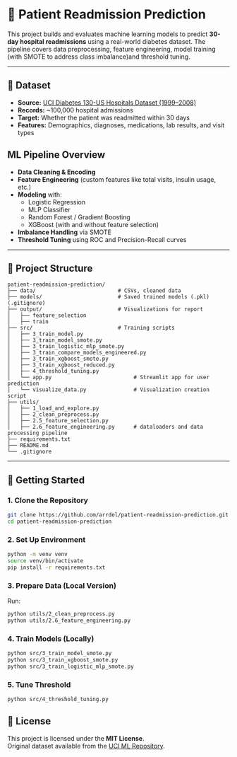 # 🏥 Patient Readmission Prediction

This project builds and evaluates machine learning models to predict **30-day hospital readmissions** using a real-world diabetes dataset. The pipeline covers data preprocessing, feature engineering, model training (with SMOTE to address class imbalance)and threshold tuning.

---

## 📌 Dataset

- **Source:** [UCI Diabetes 130-US Hospitals Dataset (1999–2008)](https://archive.ics.uci.edu/dataset/296/diabetes+130-us+hospitals+for+years+1999-2008)
- **Records:** ~100,000 hospital admissions
- **Target:** Whether the patient was readmitted within 30 days
- **Features:** Demographics, diagnoses, medications, lab results, and visit types


## ML Pipeline Overview

- **Data Cleaning & Encoding**
- **Feature Engineering** (custom features like total visits, insulin usage, etc.)
- **Modeling** with:
  - Logistic Regression
  - MLP Classifier
  - Random Forest / Gradient Boosting
  - XGBoost (with and without feature selection)
- **Imbalance Handling** via SMOTE
- **Threshold Tuning** using ROC and Precision-Recall curves
<!-- - **Deployment** via a real-time prediction app (Streamlit) -->

---

## 🧩 Project Structure

```text
patient-readmission-prediction/
├── data/                          # CSVs, cleaned data
├── models/                        # Saved trained models (.pkl) (.gitignore)
├── output/                        # Visualizations for report
│   ├── feature_selection
│   ├── train
├── src/                           # Training scripts
│   ├── 3_train_model.py
│   ├── 3_train_model_smote.py
│   ├── 3_train_logistic_mlp_smote.py
│   ├── 3_train_compare_models_engineered.py
│   ├── 3_train_xgboost_smote.py
│   ├── 3_train_xgboost_reduced.py
│   ├── 4_threshold_tuning.py
│   └── app.py                          # Streamlit app for user prediction
│   └── visualize_data.py               # Visualization creation script
├── utils/   
│   ├── 1_load_and_explore.py
│   ├── 2_clean_preprocess.py
│   ├── 2.5_feature_selection.py
│   ├── 2.6_feature_engineering.py      # dataloaders and data processing pipeline
├── requirements.txt
├── README.md
└── .gitignore
```

---

## 🚀 Getting Started

### 1. Clone the Repository

```bash
git clone https://github.com/arrdel/patient-readmission-prediction.git
cd patient-readmission-prediction
```

### 2. Set Up Environment

```bash
python -m venv venv
source venv/bin/activate  
pip install -r requirements.txt
```

### 3. Prepare Data (Local Version)

Run:

```bash
python utils/2_clean_preprocess.py
python utils/2.6_feature_engineering.py
```

### 4. Train Models (Locally)

```bash
python src/3_train_model_smote.py
python src/3_train_xgboost_smote.py
python src/3_train_logistic_mlp_smote.py
```

### 5. Tune Threshold

```bash
python src/4_threshold_tuning.py
```


## 📄 License

This project is licensed under the **MIT License**.  
Original dataset available from the [UCI ML Repository](https://archive.ics.uci.edu/dataset/296/diabetes+130-us+hospitals+for+years+1999-2008).
